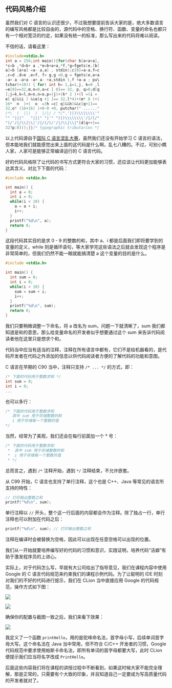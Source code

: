 ## 代码风格介绍

虽然我们对 C 语言的认识还很少，不过我想要提前告诉大家的是，绝大多数语言的编写风格都是比较自由的，源代码中的空格、换行符、函数、变量的命名也都只有一个相对宽泛的约定，如果没有统一的标准，那么写出来的代码将难以阅读。

不信的话，请看这里：

```c
#include<stdio.h>
int a = 256;int main(){for(char b[a+a+a],
*c=b ,*d=b+ a ,*e=b+a+a,*f,*g=fgets(e,(b[
a]=b [a+a] =a- a,a) , stdin);c[0]=a-a,f=c
,c=d ,d=e ,e=f, f= g,g =0,g = fgets(e,a+a
-a+ a -a+a -a+ a- +a,stdin ),f +a-a ; pu\
tchar(+10)) { for( int h= 1,i=1,j, k=0 ,l
=e[0]==32,m,n=0,o=c [ 0]== 32, p, q=0;d[q
];j=k,k=l,m=n,n=o,p=(j)+(k* 2 )+(l =(i = 
e[ q]&&i ) &&e[q +1 ]== 32,l*4)+(m* 8 )+(
16*  n  )+(  o  =(h =c[ q]&&h)&&c[q+1]== 
32,o* (16+16) )+0-0 +0, putchar(" ......"
/*\  (  |||  )  |/|/ / */".')|)\\\\\\\\'"
"" "|||"   "|||" "|'" ")|)\\\\\\\\'/|/(/"
"(/'/|/\\|\\|'/|/(/(/'/|/\\|\\|"[d[q++]==
32?p:0]));}}/* typographic tributaries */
```

以上代码源自于[国际 C 语言混乱大赛](http://www.ioccc.org/)，虽然我们还没有开始学习 C 语言的语法，但本能地我们就能感觉出来上面的这代码是什么啊，乱七八糟的。不过，可别小瞧人家，人家可是能够正常编译运行的 C 语言代码。

好的代码风格除了让代码的书写方式更符合大家的习惯，还应该让代码更加能够表达其含义。对比下下面的代码：

```c
#include <stdio.h>

int main() {
  int a = 0;
  int i = 0;
  while(i < 10) {
    a = a + i;
    i++;
  }
  printf("%d\n", a);
  return 0;
}
```

这段代码其实目的是求 0 - 9 的整数的和，其中 a、i 都是后面我们即将要学到的变量的定义，while 则是循环语句，等大家学完这些语法之后就会发现这个程序是非常简单的，但我们仍然不能一眼就能搞清楚 a 这个变量的目的是什么。

```c
#include <stdio.h>

int main() {
  int sum = 0;
  int i = 0;
  while(i < 10) {
    sum = sum + i;
    i++;
  }
  printf("%d\n", sum);
  return 0;
}
```

我们只要稍微调整一下命名，将 a 改名为 sum，问题一下就清晰了，sum 我们都知道是和的意思，那么给变量命名的开发者似乎想要通过这个 sum 来告诉代码阅读者他在这里只是想求个和。

代码当中应当有适当的注释，注释在所有语言中都有，它们不是给机器看的，是代码开发者在代码之外添加的信息以供代码阅读者方便的了解代码的功能和意图。

C 语言在早期的 C90 当中，注释只支持 `/* ... */` 的方式，即：

```c
/* 下面的代码用于整数求和 */
int sum = 0;
int i = 0;
...
```

也可以多行：

```c
/* 下面的代码用于整数求和 
   其中 sum 用于存储整数的和
   i 用于存储每一个整数的值
*/
```

当然，经常为了美观，我们还会在每行前面加一个 * 号：

```c
/* 下面的代码用于整数求和
 *  其中 sum 用于存储整数的和
 *  i 用于存储每一个整数的值
 * */
```

总而言之，遇到 `/*` 注释开始，遇到 `*/` 注释结束，不允许嵌套。

从 C99 开始，C 语言也支持了单行注释，这个也是 C++、Java 等常见的语言所支持的特性：

```c
// 打印输出整数之和
printf("%d\n", sum);
```

单行注释以 `//` 开头，整个这一行后面的内容都会作为注释。除了独占一行，单行注释也可以附加在代码之后：

```c
printf("%d\n", sum); // 打印输出整数之和
```

注释在编译时会被替换为空格，因此可以出现在任意空格可以出现的位置。

我们从一开始就要培养编写好的代码的习惯和意识，实践证明，培养代码“洁癖”有助于激发程序员的上进心。

实际上，对于代码怎么写，早就有大公司给出了指导意见，我们在课程内容中使用 Google 的 C 语言代码规范来约束我们的课程示例代码。为了让聪明的 IDE 时刻对我们的不好的代码进行提示，我们在 CLion 当中直接应用 Google 的代码规范，操作方式如下图：

![](https://kotlinblog-1251218094.costj.myqcloud.com/08ee47c0-6860-4060-97fb-266424b744c0/media/2020-07-01-07-09-49.png)

![](https://kotlinblog-1251218094.costj.myqcloud.com/08ee47c0-6860-4060-97fb-266424b744c0/media/2020-07-01-07-11-46.png)

确保你的配置与截图一致之后，我们来看下效果：

![](https://kotlinblog-1251218094.costj.myqcloud.com/08ee47c0-6860-4060-97fb-266424b744c0/media/2020-07-01-07-12-56.png)

我定义了一个函数 `printHello`，用的是驼峰命名法，首字母小写，后续单词首字母大写。这个命名法在 Java 当中常用，但不符合 C/C++ 开发者的习惯，Google 代码规范中要求使用帕斯卡命名法，即所有单词的首字母都要大写，此时 CLion 便提示我们应当将名字改成 `PrintHello`。

后面这些内容我们将在课程的讲授过程中不断看到，如果这时候大家不能完全理解，那是正常的，只需要有个大致的印象，并且知道自己一定要成为写高质量代码的开发者就对了。
